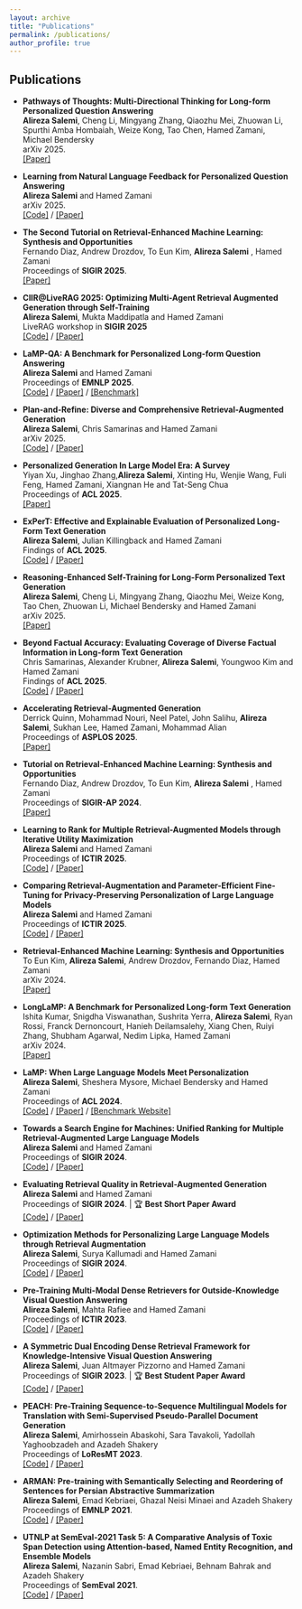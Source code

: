 ```yaml
---
layout: archive
title: "Publications"
permalink: /publications/
author_profile: true
---
```


## Publications

- **Pathways of Thoughts: Multi-Directional Thinking for Long-form Personalized Question Answering** \
__Alireza Salemi__, Cheng Li, Mingyang Zhang, Qiaozhu Mei, Zhuowan Li, Spurthi Amba Hombaiah, Weize Kong, Tao Chen, Hamed Zamani, Michael Bendersky \
arXiv 2025. \
[\[Paper\]](https://arxiv.org/abs/2509.19094)

- **Learning from Natural Language Feedback for Personalized Question Answering** \
__Alireza Salemi__ and Hamed Zamani \
arXiv 2025. \
[\[Code\]](https://github.com/alirezasalemi7/VAC) / [\[Paper\]](https://arxiv.org/abs/2508.10695)


- **The Second Tutorial on Retrieval-Enhanced Machine Learning: Synthesis and Opportunities** \
Fernando Diaz, Andrew Drozdov, To Eun Kim, __Alireza Salemi__ , Hamed Zamani \
Proceedings of __SIGIR 2025__. \
[\[Paper\]](https://dl.acm.org/doi/10.1145/3726302.3731695)

- **CIIR@LiveRAG 2025: Optimizing Multi-Agent Retrieval Augmented Generation through Self-Training** \
__Alireza Salemi__, Mukta Maddipatla and Hamed Zamani \
LiveRAG workshop in __SIGIR 2025__ \
[\[Code\]](https://github.com/muktac5/CIIR-LiveRAG) / [\[Paper\]](https://arxiv.org/abs/2506.10844)

- **LaMP-QA: A Benchmark for Personalized Long-form Question Answering** \
__Alireza Salemi__ and Hamed Zamani \
Proceedings of __EMNLP 2025__. \
[\[Code\]](https://github.com/LaMP-Benchmark/LaMP-QA) / [\[Paper\]](https://arxiv.org/abs/2506.00137) / [\[Benchmark\]](https://huggingface.co/datasets/alireza7/LaMP-QA)

- **Plan-and-Refine: Diverse and Comprehensive Retrieval-Augmented Generation** \
__Alireza Salemi__, Chris Samarinas and Hamed Zamani \
arXiv 2025. \
[\[Code\]](https://github.com/alirezasalemi7/PR-RAG) / [\[Paper\]](https://arxiv.org/abs/2504.07794)

- **Personalized Generation In Large Model Era: A Survey** \
Yiyan Xu, Jinghao Zhang,__Alireza Salemi__, Xinting Hu, Wenjie Wang, Fuli Feng, Hamed Zamani, Xiangnan He and Tat-Seng Chua \
Proceedings of __ACL 2025__. \
[\[Paper\]](https://arxiv.org/abs/2503.02614)

- **ExPerT: Effective and Explainable Evaluation of Personalized Long-Form Text Generation** \
__Alireza Salemi__, Julian Killingback and Hamed Zamani \
Findings of __ACL 2025__. \
[\[Code\]](https://github.com/alirezasalemi7/ExPerT) / [\[Paper\]](https://arxiv.org/abs/2501.14956)


- **Reasoning-Enhanced Self-Training for Long-Form Personalized Text Generation** \
__Alireza Salemi__, Cheng Li, Mingyang Zhang, Qiaozhu Mei, Weize Kong, Tao Chen, Zhuowan Li, Michael Bendersky and Hamed Zamani \
arXiv 2025. \
[\[Paper\]](https://arxiv.org/abs/2501.04167)

- **Beyond Factual Accuracy: Evaluating Coverage of Diverse Factual Information in Long-form Text Generation** \
Chris Samarinas, Alexander Krubner, __Alireza Salemi__, Youngwoo Kim and Hamed Zamani \
Findings of __ACL 2025__. \
[\[Code\]](https://github.com/algoprog/ICAT) / [\[Paper\]](https://arxiv.org/abs/2501.03545)


- **Accelerating Retrieval-Augmented Generation** \
Derrick Quinn, Mohammad Nouri, Neel Patel, John Salihu,  __Alireza Salemi__, Sukhan Lee, Hamed Zamani, Mohammad Alian \
Proceedings of __ASPLOS 2025__. \
[\[Paper\]](https://arxiv.org/abs/2412.15246)


- **Tutorial on Retrieval-Enhanced Machine Learning: Synthesis and Opportunities** \
Fernando Diaz, Andrew Drozdov, To Eun Kim, __Alireza Salemi__ , Hamed Zamani \
Proceedings of __SIGIR-AP 2024__. \
[\[Paper\]](https://dl.acm.org/doi/10.1145/3673791.3698439)


- **Learning to Rank for Multiple Retrieval-Augmented Models through Iterative Utility Maximization** \
__Alireza Salemi__ and Hamed Zamani \
Proceedings of __ICTIR 2025__. \
[\[Code\]](https://github.com/alirezasalemi7/uRAG) / [\[Paper\]](https://arxiv.org/abs/2410.09942)

- **Comparing Retrieval-Augmentation and Parameter-Efficient Fine-Tuning for Privacy-Preserving Personalization of Large Language Models** \
__Alireza Salemi__ and Hamed Zamani \
Proceedings of __ICTIR 2025__. \
[\[Code\]](https://github.com/LaMP-Benchmark/LaMP) / [\[Paper\]](https://arxiv.org/abs/2409.09510)

- **Retrieval-Enhanced Machine Learning: Synthesis and Opportunities** \
To Eun Kim, __Alireza Salemi__, Andrew Drozdov, Fernando Diaz, Hamed Zamani \
arXiv 2024. \
[\[Paper\]](https://arxiv.org/abs/2407.12982)

- **LongLaMP: A Benchmark for Personalized Long-form Text Generation** \
Ishita Kumar, Snigdha Viswanathan, Sushrita Yerra, __Alireza Salemi__, Ryan Rossi, Franck Dernoncourt, Hanieh Deilamsalehy, Xiang Chen, Ruiyi Zhang, Shubham Agarwal, Nedim Lipka, Hamed Zamani \
arXiv 2024. \
[\[Paper\]](https://www.arxiv.org/abs/2407.11016)

- **LaMP: When Large Language Models Meet Personalization** \
__Alireza Salemi__, Sheshera Mysore, Michael Bendersky and Hamed Zamani \
Proceedings of __ACL 2024__. \
[\[Code\]](https://github.com/LaMP-Benchmark/LaMP) / [\[Paper\]](https://arxiv.org/abs/2304.11406) / [\[Benchmark Website\]](https://lamp-benchmark.github.io/)

- **Towards a Search Engine for Machines: Unified Ranking for Multiple Retrieval-Augmented Large Language Models** \
__Alireza Salemi__ and Hamed Zamani \
Proceedings of __SIGIR 2024__. \
[\[Code\]](https://github.com/alirezasalemi7/uRAG) / [\[Paper\]](https://arxiv.org/abs/2405.00175)

- **Evaluating Retrieval Quality in Retrieval-Augmented Generation** \
__Alireza Salemi__ and Hamed Zamani \
Proceedings of __SIGIR 2024__. | &#127942; **Best Short Paper Award** \
[\[Code\]](https://github.com/alirezasalemi7/eRAG) / [\[Paper\]](https://arxiv.org/abs/2404.13781)

- **Optimization Methods for Personalizing Large Language Models through Retrieval Augmentation** \
__Alireza Salemi__, Surya Kallumadi and Hamed Zamani \
Proceedings of __SIGIR 2024__. \
[\[Code\]](https://github.com/LaMP-Benchmark/LaMP) / [\[Paper\]](https://arxiv.org/abs/2404.05970)

- **Pre-Training Multi-Modal Dense Retrievers for Outside-Knowledge Visual Question Answering** \
__Alireza Salemi__, Mahta Rafiee and Hamed Zamani \
Proceedings of __ICTIR 2023__. \
[\[Code\]](https://github.com/alirezasalemi7/pretraining-multimodal-dense-retriever-for-okvqa) / [\[Paper\]](https://arxiv.org/abs/2306.16478)

- **A Symmetric Dual Encoding Dense Retrieval Framework for Knowledge-Intensive Visual Question Answering** \
__Alireza Salemi__, Juan Altmayer Pizzorno and Hamed Zamani \
Proceedings of __SIGIR 2023__. | &#127942; **Best Student Paper Award** \
[\[Code\]](https://github.com/alirezasalemi7/DEDR-MM-FiD/tree/main) / [\[Paper\]](https://arxiv.org/abs/2304.13649)

- **PEACH: Pre-Training Sequence-to-Sequence Multilingual Models for Translation with Semi-Supervised Pseudo-Parallel Document Generation** \
__Alireza Salemi__, Amirhossein Abaskohi, Sara Tavakoli, Yadollah Yaghoobzadeh and Azadeh Shakery \
Proceedings of __LoResMT 2023__. \
[\[Code\]](https://github.com/AmirAbaskohi/PEACH) / [\[Paper\]](https://aclanthology.org/2023.loresmt-1.3/)

- **ARMAN: Pre-training with Semantically Selecting and Reordering of Sentences for Persian Abstractive Summarization** \
__Alireza Salemi__, Emad Kebriaei, Ghazal Neisi Minaei and Azadeh Shakery \
Proceedings of __EMNLP 2021__. \
[\[Code\]](https://github.com/alirezasalemi7/ARMAN) / [\[Paper\]](https://arxiv.org/abs/2109.04098)
- **UTNLP at SemEval-2021 Task 5: A Comparative Analysis of Toxic Span Detection using Attention-based, Named Entity Recognition, and Ensemble Models** \
__Alireza Salemi__, Nazanin Sabri, Emad Kebriaei, Behnam Bahrak and Azadeh Shakery \
Proceedings of __SemEval 2021__. \
[\[Code\]](https://github.com/alirezasalemi7/SemEval2021-Toxic-Spans-Detection) / [\[Paper\]](https://aclanthology.org/2021.semeval-1.136/)  

